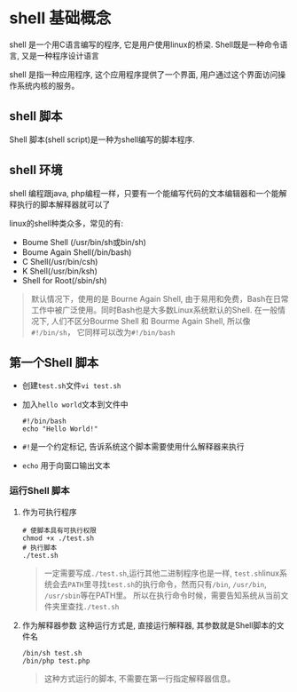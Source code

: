 # shell 基础概念

shell 是一个用C语言编写的程序, 它是用户使用linux的桥梁. Shell既是一种命令语言, 又是一种程序设计语言

shell 是指一种应用程序, 这个应用程序提供了一个界面, 用户通过这个界面访问操作系统内核的服务。

## shell 脚本

Shell 脚本(shell script)是一种为shell编写的脚本程序.

## shell 环境

shell 编程跟java, php编程一样，只要有一个能编写代码的文本编辑器和一个能解释执行的脚本解释器就可以了

linux的shell种类众多，常见的有:

- Boume Shell (/usr/bin/sh或bin/sh)
- Boume Again Shell(/bin/bash)
- C Shell(/usr/bin/csh)
- K Shell(/usr/bin/ksh)
- Shell for Root(/sbin/sh)

> 默认情况下，使用的是 Bourne Again Shell, 由于易用和免费，Bash在日常工作中被广泛使用。同时Bash也是大多数Linux系统默认的Shell. 在一般情况下, 人们不区分Bourme Shell 和 Bourme Again Shell, 所以像`#!/bin/sh`， 它同样可以改为`#!/bin/bash`

## 第一个Shell 脚本

- 创建`test.sh`文件`vi test.sh`
- 加入`hello world`文本到文件中
  
  ```shell
  #!/bin/bash
  echo "Hello World!"
  ```
- `#!`是一个约定标记, 告诉系统这个脚本需要使用什么解释器来执行
- `echo` 用于向窗口输出文本

### 运行Shell 脚本

1. 作为可执行程序
   
   ```shell
   # 使脚本具有可执行权限
   chmod +x ./test.sh
   # 执行脚本
   ./test.sh
   ```
   
   > 一定需要写成`./test.sh`,运行其他二进制程序也是一样, `test.sh`linux系统会去`PATH`里寻找`test.sh`的执行命令，然而只有`/bin`, `/usr/bin`, `/usr/sbin`等在PATH里。 所以在执行命令时候，需要告知系统从当前文件夹里查找`./test.sh`

2. 作为解释器参数
   这种运行方式是, 直接运行解释器, 其参数就是Shell脚本的文件名
   
   ```shell
   /bin/sh test.sh
   /bin/php test.php
   ```
   
   > 这种方式运行的脚本, 不需要在第一行指定解释器信息。
